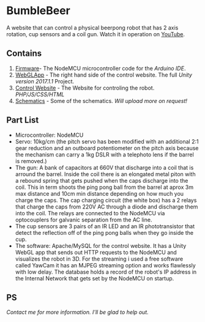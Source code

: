 # BumbleBeer
A website that can control a physical beerpong robot that has 2 axis rotation, cup sensors and a coil gun.
Watch it in operation on [YouTube](https://www.youtube.com/watch?v=oYCZETZMVRY "YouTube").


## Contains
1. [Firmware](https://github.com/Fluctuationqt/BumbleBeer/blob/master/Firmware/StamatNodeMCU2/StamatNodeMCU2.ino)- The NodeMCU microcontroller code for the *Arduino IDE*.
2. [WebGLApp](https://github.com/Fluctuationqt/BumbleBeer/tree/master/WebGL%20App) - The right hand side of the control website. The full *Unity version 2017.1.1* Project.
3. [Control Website](https://github.com/Fluctuationqt/BumbleBeer/tree/master/Control%20Website/htdocs) - The Website for controling the robot. *PHP/JS/CSS/HTML*
4. [Schematics](https://github.com/Fluctuationqt/BumbleBeer/tree/master/Schematics) - Some of the schematics. *Will upload more on request!*

## Part List
* Microcontroller: NodeMCU</br>
* Servo: 10kg/cm (the pitch servo has been modified with an additional 2:1 gear reduction and an outboard potentiometer on the pitch axis because the mechanism can carry a 1kg DSLR with a telephoto lens if the barrel is removed.)</br>
 * The gun: A bank of capacitors at 660V that discharge into a coil that is arround the barrel. Inside the coil there is an elongated metal piton with a rebound spring that gets pushed when the caps discharge into the coil. This in term shoots the ping pong ball from the barrel at aprox 3m max distance and 10cm min distance depending on how much you charge the caps. The cap charging circuit (the white box) has a 2 relays that charge the caps from 220V AC through a diode and discharge them into the coil. The relays are connected to the NodeMCU via optocouplers for galvanic separation from the AC line. </br>
* The cup sensors are 3 pairs of an IR LED and an IR phototransistor that detect the reflection off of the ping pong balls when they go inside the cup.</br>
* The software: Apache/MySQL for the control website. It has a Unity WebGL app that sends out HTTP requests to the NodeMCU and visualizes the robot in 3D.  For the streaming i used a free software called YawCam it has an MJPEG streaming option and works flawlessly with low delay. The database holds a record of the robot's IP address in the Internal Network that gets set by the NodeMCU on startup.</br>

## PS
*Contact me for more information. I'll be glad to help out.*
